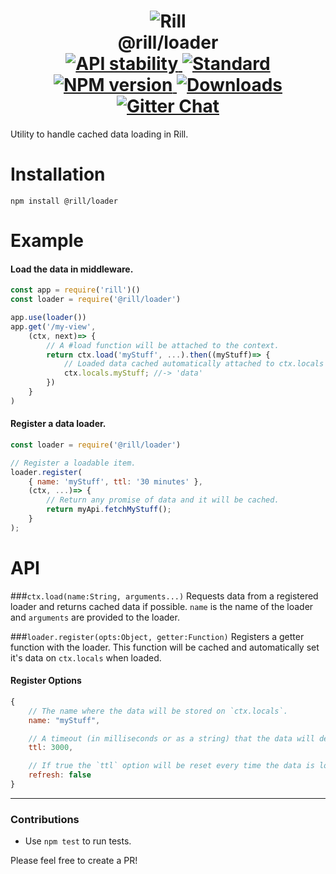 <h1 align="center">
  <!-- Logo -->
  <img src="https://raw.githubusercontent.com/rill-js/rill/master/Rill-Icon.jpg" alt="Rill"/>
  <br/>
  @rill/loader
	<br/>

  <!-- Stability -->
  <a href="https://nodejs.org/api/documentation.html#documentation_stability_index">
    <img src="https://img.shields.io/badge/stability-stable-brightgreen.svg?style=flat-square" alt="API stability"/>
  </a>
  <!-- Standard -->
  <a href="https://github.com/feross/standard">
    <img src="https://img.shields.io/badge/code%20style-standard-brightgreen.svg?style=flat-square" alt="Standard"/>
  </a>
  <!-- NPM version -->
  <a href="https://npmjs.org/package/@rill/loader">
    <img src="https://img.shields.io/npm/v/@rill/loader.svg?style=flat-square" alt="NPM version"/>
  </a>
  <!-- Downloads -->
  <a href="https://npmjs.org/package/@rill/loader">
    <img src="https://img.shields.io/npm/dm/@rill/loader.svg?style=flat-square" alt="Downloads"/>
  </a>
  <!-- Gitter Chat -->
  <a href="https://gitter.im/rill-js/rill">
    <img src="https://img.shields.io/gitter/room/rill-js/rill.svg?style=flat-square" alt="Gitter Chat"/>
  </a>
</h1>

Utility to handle cached data loading in Rill.

# Installation

```console
npm install @rill/loader
```

# Example

#### Load the data in middleware.
```js
const app = require('rill')()
const loader = require('@rill/loader')

app.use(loader())
app.get('/my-view',
	(ctx, next)=> {
		// A #load function will be attached to the context.
		return ctx.load('myStuff', ...).then((myStuff)=> {
			// Loaded data cached automatically attached to ctx.locals
			ctx.locals.myStuff; //-> 'data'
		})
	}
)
```

#### Register a data loader.
```js
const loader = require('@rill/loader')

// Register a loadable item.
loader.register(
	{ name: 'myStuff', ttl: '30 minutes' },
	(ctx, ...)=> {
	    // Return any promise of data and it will be cached.
	    return myApi.fetchMyStuff();
	}
);
```

# API

###`ctx.load(name:String, arguments...)`
Requests data from a registered loader and returns cached data if possible.
`name` is the name of the loader and `arguments` are provided to the loader.

###`loader.register(opts:Object, getter:Function)`
Registers a getter function with the loader.
This function will be cached and automatically set it's data on `ctx.locals` when loaded.

#### Register Options
```js
{
	// The name where the data will be stored on `ctx.locals`.
	name: "myStuff",

	// A timeout (in milliseconds or as a string) that the data will deleted in.
	ttl: 3000,

	// If true the `ttl` option will be reset every time the data is loaded.
	refresh: false
}
```

---

### Contributions

* Use `npm test` to run tests.

Please feel free to create a PR!
